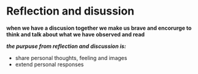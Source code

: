 # Reflection and disussion 

**when we have a discusion together we make us brave and encorurge to think and talk about what we have observed and read**

***the purpuse from  reflection and discussion is:***
- share personal thoughts, feeling and images 
- extend personal responses 



